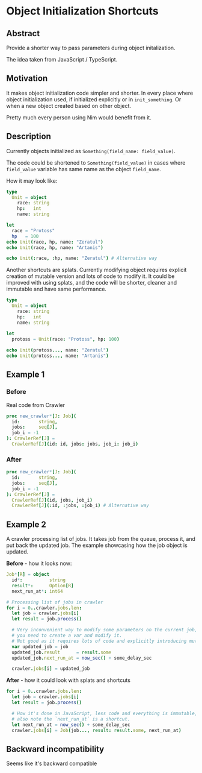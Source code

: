 # Object Initialization Shortcuts


## Abstract

Provide a shorter way to pass parameters during object initalization.

The idea taken from JavaScript / TypeScript.

## Motivation

It makes object initialization code simpler and shorter. In every place where object initialization used, if initialized explicitly or in `init_something`. Or when a new object created based on other object.

Pretty much every person using Nim would benefit from it.

## Description

Currently objects initialized as `Something(field_name: field_value)`.

The code could be shortened to `Something(field_value)` in cases where `field_value` variable has same name as the object `field_name`.

How it may look like:

```Nim
type
  Unit = object
    race: string 
    hp:   int
    name: string

let 
  race = "Protoss"
  hp   = 100
echo Unit(race, hp, name: "Zeratul")
echo Unit(race, hp, name: "Artanis")

echo Unit(:race, :hp, name: "Zeratul") # Alternative way
```

Another shortcuts are splats. Currently modifying object requires explicit creation of mutable version and lots of code to modify it. It could be
improved with using splats, and the code will be shorter, cleaner and immutable and have same performance.

```Nim
type
  Unit = object
    race: string 
    hp:   int
    name: string

let 
  protoss = Unit(race: "Protoss", hp: 100)
  
echo Unit(protoss..., name: "Zeratul")
echo Unit(protoss..., name: "Artanis")
```

## Example 1

### Before

Real code from Crawler

```Nim
proc new_crawler*[J: Job](
  id:       string,
  jobs:     seq[J],
  job_i = -1
): CrawlerRef[J] =
  CrawlerRef[J](id: id, jobs: jobs, job_i: job_i)
```

### After

```Nim
proc new_crawler*[J: Job](
  id:       string,
  jobs:     seq[J],
  job_i = -1
): CrawlerRef[J] =
  CrawlerRef[J](id, jobs, job_i)
  CrawlerRef[J](:id, :jobs, :job_i) # Alternative way  
```

## Example 2

A crawler processing list of jobs.  It takes job from the queue, process it, and put back the updated job. The example showcasing how the job object is updated.

**Before** - how it looks now:

```Nim
Job*[R] = object
  id*:          string
  result*:      Option[R]
  next_run_at*: int64

# Processing list of jobs in crawler
for i = 0..crawler.jobs.len:
  let job = crawler.jobs[i]
  let result = job.process()

  # Very inconvenient way to modify some parameters on the current job, 
  # you need to create a var and modify it.
  # Not good as it requires lots of code and explicitly introducing mutable variable.
  var updated_job = job
  updated_job.result      = result.some
  updated_job.next_run_at = now_sec() + some_delay_sec

  crawler.jobs[i] = updated_job
```

**After** - how it could look with splats and shortcuts

```Nim
for i = 0..crawler.jobs.len:
  let job = crawler.jobs[i]
  let result = job.process()

  # How it's done in JavaScript, less code and everything is immutable, 
  # also note the `next_run_at` is a shortcut.
  let next_run_at = now_sec() + some_delay_sec
  crawler.jobs[i] = Job(job..., result: result.some, next_run_at)
```


## Backward incompatibility

Seems like it's backward compatible
